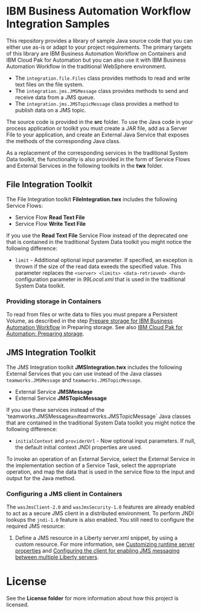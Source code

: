 # IBM Business Automation Workflow Integration Samples

This repository provides a library of sample Java source code that you can either use as-is or
adapt to your project requirements. The primary targets of this library are IBM Business Automation Workflow on Containers
and IBM Cloud Pak for Automation but you can also use it with IBM Business Automation Workflow in the traditional WebSphere environment. 

* The `integration.file.Files` class provides methods to read and write text files on the file system.
* The `integration.jms.JMSMessage` class provides methods to send and receive data from a JMS queue. 
* The `integration.jms.JMSTopicMessage` class provides a method to publish data on a JMS topic.

The source code is provided in the **src** folder. To use the Java code in your process application or toolkit
you must create a JAR file, add as a Server File to your application, and create
an External Java Service that exposes the methods of the corresponding Java class.

As a replacement of the corresponding services in the traditional System Data toolkit, the 
functionality is also provided in the form of Service Flows and External Services in the
following toolkits in the **twx** folder.


## File Integration Toolkit

The File Integration toolkit **FileIntegration.twx** includes the following Service Flows: 

* Service Flow **Read Text File**
* Service Flow **Write Text File**

If you use the **Read Text File** Service Flow instead of the deprecated one that is contained in the traditional
System Data toolkit you might notice the following difference:

* `limit` - Additional optional input parameter. If specified, an exception is thrown if the size of the
read data exeeds the specified value. This parameter replaces the `<server> <limits> <data-retrieved> <hard>`
configuration parameter in *99Local.xml* that is used in the traditional System Data toolkit.


### Providing storage in Containers

To read from files or write data to files you must prepare a Persistent Volume, as described in the step 
[Prepare storage for IBM Business Automation Workflow](https://www.ibm.com/support/knowledgecenter/SS8JB4_20.x/com.ibm.wbpm.imuc.container.doc/topics/tsk_bawprep_storage.html)
in Preparing storage. See also 
[IBM Cloud Pak for Automation: Preparing storage](https://www.ibm.com/support/knowledgecenter/SSYHZ8_20.0.x/com.ibm.dba.install/op_topics/tsk_bawprep_storage.html). 


## JMS Integration Toolkit

The JMS Integration toolkit **JMSIntegration.twx** includes the following External Services that you can use instead
of the Java classes `teamworks.JMSMessage` and `teamworks.JMSTopicMessage`.

* External Service **JMSMessage**
* External Service **JMSTopicMessage**

If you use these services instead of the 'teamworks.JMSMessage` and `teamworks.JMSTopicMessage` Java classes
that are contained in the traditional System Data toolkit you might notice the following difference:

* `initialContext` and `providerUrl` - Now optional input parameters. If null, the default initial context JNDI
properties are used.

To invoke an operation of an External Service, select the External Service in the implementation
section of a Service Task, select the appropriate operation, and map the data that is used in the
service flow to the input and output for the Java method.


### Configuring a JMS client in Containers

The `wasJmsClient-2.0` and `wasJmsSecurity-1.0` features are already enabled to act as a secure JMS client in a distributed environment.
To perform JNDI lookups the `jndi-1.0` feature is also enabled. You still need to configure the required JMS resource: 

1. Define a JMS resource in a Liberty server.xml snippet, by using a custom resource. For more information, see
[Customizing runtime server properties](https://www.ibm.com/support/knowledgecenter/SSYHZ8_20.0.x/com.ibm.dba.install/op_topics/tsk_post_baw_runtime.html)
and [Configuring the client for enabling JMS messaging between multiple Liberty servers](https://www.ibm.com/support/knowledgecenter/SSEQTP_liberty/com.ibm.websphere.wlp.doc/ae/twlp_msg_multi_client.html).

   
# License

See the **License folder** for more information about how this project is licensed.